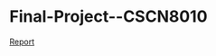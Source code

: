 # Final-Project--CSCN8010
[Report](https://69Anish69.github.io/Final-Project--CSCN8010/Report.html)
